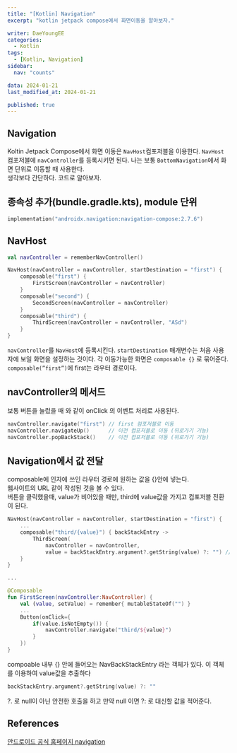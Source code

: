 ```yaml
---
title: "[Kotlin] Navigation"
excerpt: "kotlin jetpack compose에서 화면이동을 알아보자."

writer: DaeYoungEE
categories:
  - Kotlin
tags:
  - [Kotlin, Navigation]
sidebar:
  nav: "counts"

data: 2024-01-21
last_modified_at: 2024-01-21

published: true
---
```


## Navigation

Koltin Jetpack Compose에서 화면 이동은 `NavHost`컴포저블을 이용한다. `NavHost`컴포저블에 `navController`를 등록시키면 된다. 나는 보통 `BottomNavigation`에서 화면 단위로 이동할 때 사용한다.  
생각보다 간단하다. 코드로 알아보자.

## 종속성 추가(bundle.gradle.kts), module 단위

```kotlin
implementation("androidx.navigation:navigation-compose:2.7.6")
```

## NavHost

```kotlin
val navController = rememberNavController()

NavHost(navController = navController, startDestination = "first") {
	composable("first") {
		FirstScreen(navController = navController)
	}
	composable("second") {
		SecondScreen(navController = navController)
	}
	composable("third") {
		ThirdScreen(navController = navController, "ASd")
	}
}
```

`navController`를 `NavHost`에 등록시킨다. `startDestination` 매개변수는 처음 사용자에 보일 화면을 설정하는 것이다. 각 이동가능한 화면은 `composable {}` 로 묶어준다. `composable(”first”)`에 first는 라우터 경로이다.

## navController의 메서드

보통 버튼을 눌렀을 때 와 같이 onClick 의 이벤트 처리로 사용된다.

```kotlin
navController.navigate("first") // first 컴포저블로 이동
navController.navigateUp()      // 이전 컴포저블로 이동 (뒤로가기 기능)
navController.popBackStack()    // 이전 컴포저블로 이동 (뒤로가기 기능)
```

## Navigation에서 값 전달

composable에 인자에 쓰인 라우터 경로에 원하는 값을 {}안에 넣는다.  
웹사이트의 URL 같이 작성된 것을 볼 수 있다.  
버튼을 클릭했을때, value가 비어있을 때만, third에 value값을 가지고 컴포저블 전환이 된다.

```kotlin
NavHost(navController = navController, startDestination = "first") {
	...
	composable("third/{value}") { backStackEntry ->
		ThirdScreen(
			navController = navController,
			value = backStackEntry.argument?.getString(value) ?: "") // argument가 아니라 원하는 값을 전달해줘도 된다.
	}
}

...

@Composable
fun FirstScreen(navController:NavController) {
	val (value, setValue) = remember{ mutableStateOf("") }
	...
	Button(onClick={
		if(value.isNotEmpty()) {
			navController.navigate("third/${value}")
		}
	})
}
```

compoable 내부 {} 안에 들어오는 NavBackStackEntry 라는 객체가 있다.
이 객체를 이용하여 value값을 추출하다

```kotlin
backStackEntry.argument?.getString(value) ?: ""
```

?. 로 null이 아닌 안전한 호출을 하고 만약 null 이면 ?: 로 대신할 값을 적어준다.

## References

[안드로이드 공식 홈페이지 navigation](https://developer.android.com/jetpack/compose/navigation?hl=ko#kts)
